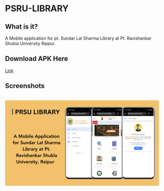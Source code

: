 # PSRU-LIBRARY

## What is it?

A Mobile application for pt. Sundar Lal Sharma Library at Pt. Ravishankar Shukla University Raipur.

## Download APK Here
[Link](https://github.com/shivmahobia/PSRU-LIBRARY/blob/main/PRSU.apk)

## Screenshots

<br/>
<div align="center">
  <img alt="img" src="./PRSU LIBRARY.png" />
</div>
<br/>
<br/>

